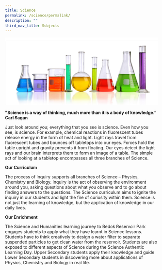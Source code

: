 ```yaml
---
title: Science
permalink: /science/permalink/
description: ""
third_nav_title: Subjects
---
```

![](/images/science-frankie.jpg)

**"Science is a way of thinking, much more than it is a body of knowledge.”<br>
Carl Sagan**

Just look around you; everything that you see is science. Even how you see, is science. For example, chemical reactions in fluorescent tubes release energy in the form of heat and light. Light rays travel from fluorescent tubes and bounces off tabletops into our eyes. Forces hold the table upright and gravity prevents it from floating. Our eyes detect the light rays and our brain interprets them to form an image of a table. The simple act of looking at a tabletop encompasses all three branches of Science.

**Our Curriculum**

The process of Inquiry supports all branches of Science – Physics, Chemistry and Biology. Inquiry is the act of observing the environment around you, asking questions about what you observe and to go about finding answers to the questions. The Science curriculum aims to ignite the inquiry in our students and light the fire of curiosity within them. Science is not just the learning of knowledge, but the application of knowledge in our daily lives.

**Our Enrichment**

The Science and Humanities learning journey to Bedok Reservoir Park engages students to apply what they have learnt in Science lessons. Students have to think creatively to design a water filter to separate suspended particles to get clean water from the reservoir. Students are also exposed to different aspects of Science during the Science Authentic Learning Day. Upper Secondary students apply their knowledge and guide Lower Secondary students in discovering more about applications of Physics, Chemistry and Biology in real life.